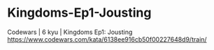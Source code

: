# Kingdoms-Ep1-Jousting
Codewars | 6 kyu | Kingdoms Ep1: Jousting
https://www.codewars.com/kata/6138ee916cb50f00227648d9/train/
